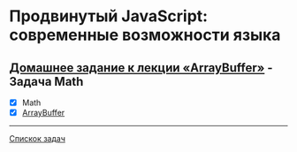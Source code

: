 # Продвинутый JavaScript: современные возможности языка
## [Домашнее задание к лекции «ArrayBuffer»](https://github.com/TomSG03/ajs-homeworks/tree/master/oop) - Задача Math
- [x] Math
- [x] [ArrayBuffer](https://github.com/TomSG03/ajs-homeworks-arraybuffer-ArrayBuffer)

---
[Спискок задач](https://github.com/TomSG03/ajs-homeworks-list)
